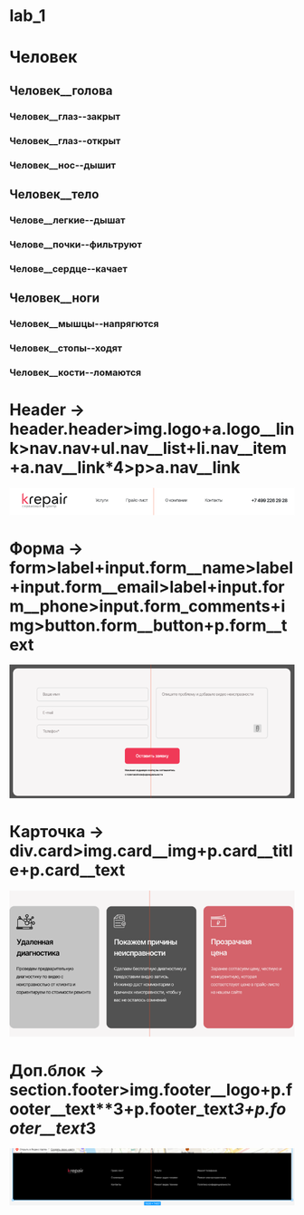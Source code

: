 # lab_1

# Человек

## Человек__голова

### Человек__глаз--закрыт
### Человек__глаз--открыт
### Человек__нос--дышит

## Человек__тело
### Челове__легкие--дышат
### Челове__почки--фильтруют
### Челове__сердце--качает

## Человек__ноги
### Человек__мышцы--напрягются
### Человек__стопы--ходят
### Человек__кости--ломаются

# Header -> header.header>img.logo+a.logo__link>nav.nav+ul.nav__list+li.nav__item+a.nav__link*4>p>a.nav__link 
![Image alt](header.png)
# Форма -> form>label+input.form__name>label+input.form__email>label+input.form__phone>input.form_comments+img>button.form__button+p.form__text
![Image alt](form.png)
# Карточка -> div.card>img.card__img+p.card__title+p.card__text
![Image alt](card.png)
# Доп.блок -> section.footer>img.footer__logo+p.footer__text**3+p.footer_text*3+p.footer__text*3
![Image alt](footer.png)